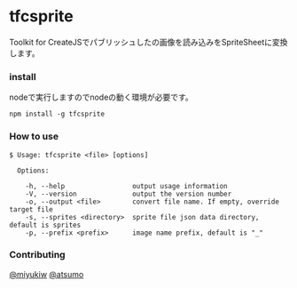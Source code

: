 tfcsprite
=========

Toolkit for CreateJSでパブリッシュしたの画像を読み込みをSpriteSheetに変換します。

### install
nodeで実行しますのでnodeの動く環境が必要です。

```
npm install -g tfcsprite
```

### How to use
```
$ Usage: tfcsprite <file> [options]

  Options:

    -h, --help                 output usage information
    -V, --version              output the version number
    -o, --output <file>        convert file name. If empty, override target file
    -s, --sprites <directory>  sprite file json data directory, default is sprites
    -p, --prefix <prefix>      image name prefix, default is "_" 
```


### Contributing
[@miyukiw](https://github.com/miyukiw)
[@atsumo](https://github.com/atsumo)
